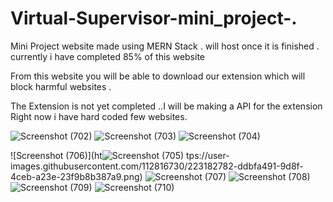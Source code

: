 # Virtual-Supervisor-mini_project-.

Mini Project website made using MERN Stack .
will host once it is finished .
currently i have completed 85% of this website 

From this website you will be able to download our extension which will block harmful websites .

The Extension is not yet completed ..I will be making a API for the extension 
Right now i have hard coded few websites.


![Screenshot (702)](https://user-images.githubusercontent.com/112816730/223182748-52806098-c83a-49fa-bcaf-fcc769243f1b.png)
![Screenshot (703)](https://user-images.githubusercontent.com/112816730/223182767-a437db9f-b751-4cc3-ad0f-930b7f6c4c2a.png)
![Screenshot (704)](https://user-images.githubusercontent.com/112816730/223182776-93445a3d-4e9b-4387-911d-f9bbd5e5b9ba.png)

![Screenshot (706)](ht![Screenshot (705)](https://user-images.githubusercontent.com/112816730/223183484-92a15218-504d-4349-9b82-473ac13a7abf.png)
tps://user-images.githubusercontent.com/112816730/223182782-ddbfa491-9d8f-4ceb-a23e-23f9b8b387a9.png)
![Screenshot (707)](https://user-images.githubusercontent.com/112816730/223182789-f6d211ca-f2de-4084-a222-4846fa0dec1a.png)
![Screenshot (708)](https://user-images.githubusercontent.com/112816730/223182799-a1412359-7d5e-4319-a1dd-d8293186590c.png)
![Screenshot (709)](https://user-images.githubusercontent.com/112816730/223182811-6de004be-ab7f-4c1c-9e77-3a8accef29cb.png)
![Screenshot (710)](https://user-images.githubusercontent.com/112816730/223183420-af7724f9-e98e-46cb-92c1-7170ce5eeb87.png)
